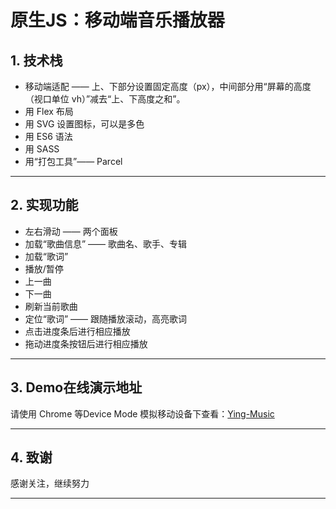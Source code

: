 # 原生JS：移动端音乐播放器

## 1. 技术栈

* 移动端适配 —— 上、下部分设置固定高度（px），中间部分用“屏幕的高度（视口单位 vh）”减去“上、下高度之和”。
* 用 Flex 布局
* 用 SVG 设置图标，可以是多色
* 用 ES6 语法
* 用 SASS
* 用“打包工具”—— Parcel

***

## 2. 实现功能

* 左右滑动 —— 两个面板
* 加载“歌曲信息” —— 歌曲名、歌手、专辑
* 加载“歌词”
* 播放/暂停
* 上一曲
* 下一曲
* 刷新当前歌曲
* 定位“歌词” —— 跟随播放滚动，高亮歌词
* 点击进度条后进行相应播放
* 拖动进度条按钮后进行相应播放

***

## 3. Demo在线演示地址

请使用 Chrome 等Device Mode 模拟移动设备下查看：[Ying-Music](https://ying-king.github.io/ying-music/dist/index.html)

***

## 4. 致谢

感谢关注，继续努力

***
